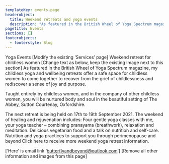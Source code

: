 ```yaml
---
templateKey: events-page
headerobject:
  title: Weekend retreats and yoga events
  description: "As featured in the British Wheel of Yoga Spectrum magazine, my childless yoga and wellbeing retreats offer a safe space for childless women to come together to recover from the grief of childlessness and rediscover a sense of joy and purpose."
pagetitle: Events
sections: []
footerobjects:
  - footerstyle: Blog
---
```


Yoga Events
[Modify the existing ‘Services’ page]
Weekend retreat for childless women [Change text as below, keep the existing image next to this section]
As featured in the British Wheel of Yoga Spectrum magazine, my childless yoga and wellbeing retreats offer a safe space for childless women to come together to recover from the grief of childlessness and rediscover a sense of joy and purpose.

Taught entirely by childless women, and in the company of other childless women, you will be nurtured body and soul in the beautiful setting of The Abbey, Sutton Courtenay, Oxfordshire.

The next retreat is being held on 17th to 19th September 2021. The weekend of healing and rejuvenation includes:
Four gentle yoga classes with me, your yoga teacher – combining pranayama (breathwork), relaxation and meditation.
Delicious vegetarian food and a talk on nutrition and self-care.
Nutrition and yoga practices to support you through perimenopause and beyond
Click here to receive more weekend yoga retreat information.

[‘Here’ is email link ‘butterflyandbeyond@outlook.com’]
[Remove all other information and images from this page]
